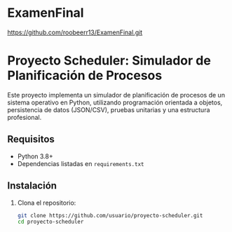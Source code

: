 # ExamenFinal
https://github.com/roobeerr13/ExamenFinal.git

# Proyecto Scheduler: Simulador de Planificación de Procesos

Este proyecto implementa un simulador de planificación de procesos de un sistema operativo en Python, utilizando programación orientada a objetos, persistencia de datos (JSON/CSV), pruebas unitarias y una estructura profesional.

## Requisitos

- Python 3.8+
- Dependencias listadas en `requirements.txt`

## Instalación

1. Clona el repositorio:
   ```bash
   git clone https://github.com/usuario/proyecto-scheduler.git
   cd proyecto-scheduler